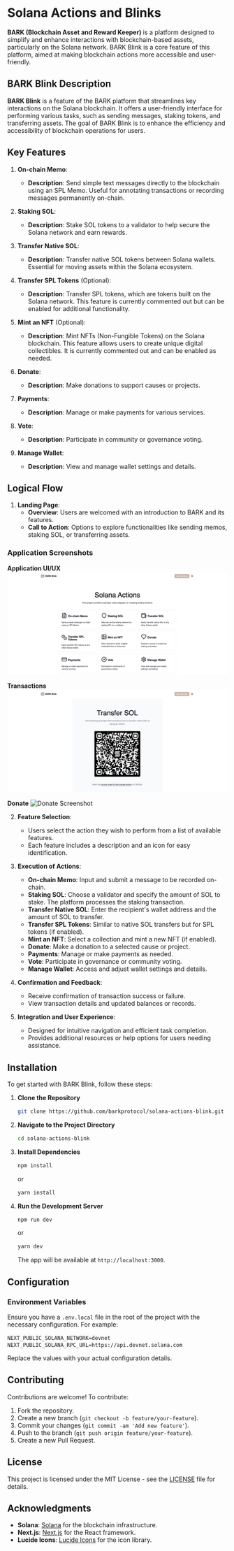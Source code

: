 # Solana Actions and Blinks

**BARK (Blockchain Asset and Reward Keeper)** is a platform designed to simplify and enhance interactions with blockchain-based assets, particularly on the Solana network. BARK Blink is a core feature of this platform, aimed at making blockchain actions more accessible and user-friendly.

## BARK Blink Description

**BARK Blink** is a feature of the BARK platform that streamlines key interactions on the Solana blockchain. It offers a user-friendly interface for performing various tasks, such as sending messages, staking tokens, and transferring assets. The goal of BARK Blink is to enhance the efficiency and accessibility of blockchain operations for users.

## Key Features

1. **On-chain Memo**: 
   - **Description**: Send simple text messages directly to the blockchain using an SPL Memo. Useful for annotating transactions or recording messages permanently on-chain.

2. **Staking SOL**: 
   - **Description**: Stake SOL tokens to a validator to help secure the Solana network and earn rewards. 

3. **Transfer Native SOL**: 
   - **Description**: Transfer native SOL tokens between Solana wallets. Essential for moving assets within the Solana ecosystem.

4. **Transfer SPL Tokens** (Optional): 
   - **Description**: Transfer SPL tokens, which are tokens built on the Solana network. This feature is currently commented out but can be enabled for additional functionality.

5. **Mint an NFT** (Optional): 
   - **Description**: Mint NFTs (Non-Fungible Tokens) on the Solana blockchain. This feature allows users to create unique digital collectibles. It is currently commented out and can be enabled as needed.

6. **Donate**: 
   - **Description**: Make donations to support causes or projects. 

7. **Payments**: 
   - **Description**: Manage or make payments for various services.

8. **Vote**: 
   - **Description**: Participate in community or governance voting.

9. **Manage Wallet**: 
   - **Description**: View and manage wallet settings and details.

## Logical Flow

1. **Landing Page**:
   - **Overview**: Users are welcomed with an introduction to BARK and its features.
   - **Call to Action**: Options to explore functionalities like sending memos, staking SOL, or transferring assets.
  
### Application Screenshots

**Application UI/UX**
![UI Screenshot](.github/assets/screenshot.png)

**Transactions**
![Transfer SOL Screenshot](.github/assets/transfer-sol.png)

**Donate**
![Donate Screenshot](.github/assets/donate.png)

2. **Feature Selection**:
   - Users select the action they wish to perform from a list of available features.
   - Each feature includes a description and an icon for easy identification.

3. **Execution of Actions**:
   - **On-chain Memo**: Input and submit a message to be recorded on-chain.
   - **Staking SOL**: Choose a validator and specify the amount of SOL to stake. The platform processes the staking transaction.
   - **Transfer Native SOL**: Enter the recipient's wallet address and the amount of SOL to transfer.
   - **Transfer SPL Tokens**: Similar to native SOL transfers but for SPL tokens (if enabled).
   - **Mint an NFT**: Select a collection and mint a new NFT (if enabled).
   - **Donate**: Make a donation to a selected cause or project.
   - **Payments**: Manage or make payments as needed.
   - **Vote**: Participate in governance or community voting.
   - **Manage Wallet**: Access and adjust wallet settings and details.

4. **Confirmation and Feedback**:
   - Receive confirmation of transaction success or failure.
   - View transaction details and updated balances or records.

5. **Integration and User Experience**:
   - Designed for intuitive navigation and efficient task completion.
   - Provides additional resources or help options for users needing assistance.

## Installation

To get started with BARK Blink, follow these steps:

1. **Clone the Repository**

   ```bash
   git clone https://github.com/barkprotocol/solana-actions-blink.git
   ```

2. **Navigate to the Project Directory**

   ```bash
   cd solana-actions-blink
   ```

3. **Install Dependencies**

   ```bash
   npm install
   ```

   or

   ```bash
   yarn install
   ```

4. **Run the Development Server**

   ```bash
   npm run dev
   ```

   or

   ```bash
   yarn dev
   ```

   The app will be available at `http://localhost:3000`.

## Configuration

### Environment Variables

Ensure you have a `.env.local` file in the root of the project with the necessary configuration. For example:

```env
NEXT_PUBLIC_SOLANA_NETWORK=devnet
NEXT_PUBLIC_SOLANA_RPC_URL=https://api.devnet.solana.com
```

Replace the values with your actual configuration details.

## Contributing

Contributions are welcome! To contribute:

1. Fork the repository.
2. Create a new branch (`git checkout -b feature/your-feature`).
3. Commit your changes (`git commit -am 'Add new feature'`).
4. Push to the branch (`git push origin feature/your-feature`).
5. Create a new Pull Request.

## License

This project is licensed under the MIT License - see the [LICENSE](LICENSE) file for details.

## Acknowledgments

- **Solana**: [Solana](https://solana.com) for the blockchain infrastructure.
- **Next.js**: [Next.js](https://nextjs.org) for the React framework.
- **Lucide Icons**: [Lucide Icons](https://lucide.dev) for the icon library.
